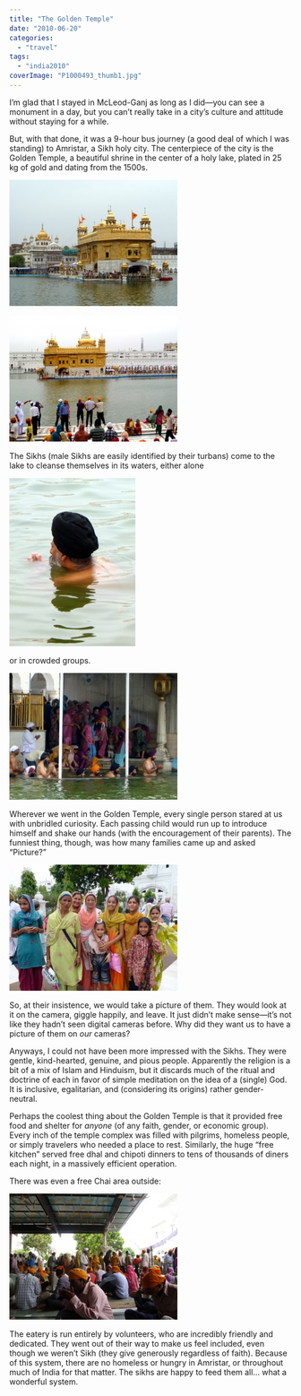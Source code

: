 ```yaml
---
title: "The Golden Temple"
date: "2010-06-20"
categories: 
  - "travel"
tags: 
  - "india2010"
coverImage: "P1000493_thumb1.jpg"
---
```


I’m glad that I stayed in McLeod-Ganj as long as I did—you can see a monument in a day, but you can’t really take in a city’s culture and attitude without staying for a while.

But, with that done, it was a 9-hour bus journey (a good deal of which I was standing) to Amristar, a Sikh holy city. The centerpiece of the city is the Golden Temple, a beautiful shrine in the center of a holy lake, plated in 25 kg of gold and dating from the 1500s.

[![P1000493](images/P1000493_thumb1-300x225.jpg "P1000493")](http://www.rdchambers.net/wp-content/uploads/2010/06/P1000493_thumb1.jpg)

[![P1000474](images/P1000474_thumb1-300x225.jpg "P1000474")](http://www.rdchambers.net/wp-content/uploads/2010/06/P1000474_thumb1.jpg)

The Sikhs (male Sikhs are easily identified by their turbans) come to the lake to cleanse themselves in its waters, either alone

[![P1000496](images/P1000496_thumb1-225x300.jpg "P1000496")](http://www.rdchambers.net/wp-content/uploads/2010/06/P1000496_thumb1.jpg)

or in crowded groups.

[![P1000482](images/P1000482_thumb1-300x226.jpg "P1000482")](http://www.rdchambers.net/wp-content/uploads/2010/06/P1000482_thumb1.jpg)

Wherever we went in the Golden Temple, every single person stared at us with unbridled curiosity. Each passing child would run up to introduce himself and shake our hands (with the encouragement of their parents). The funniest thing, though, was how many families came up and asked “Picture?”

[![P1000507](images/P1000507_thumb1-300x225.jpg "P1000507")](http://www.rdchambers.net/wp-content/uploads/2010/06/P1000507_thumb1.jpg)

So, at their insistence, we would take a picture of them. They would look at it on the camera, giggle happily, and leave. It just didn’t make sense—it’s not like they hadn’t seen digital cameras before. Why did they want us to have a picture of them on _our_ cameras?

Anyways, I could not have been more impressed with the Sikhs. They were gentle, kind-hearted, genuine, and pious people. Apparently the religion is a bit of a mix of Islam and Hinduism, but it discards much of the ritual and doctrine of each in favor of simple meditation on the idea of a (single) God. It is inclusive, egalitarian, and (considering its origins) rather gender-neutral.

Perhaps the coolest thing about the Golden Temple is that it provided free food and shelter for _anyone_ (of any faith, gender, or economic group). Every inch of the temple complex was filled with pilgrims, homeless people, or simply travelers who needed a place to rest. Similarly, the huge “free kitchen” served free dhal and chipoti dinners to tens of thousands of diners each night, in a massively efficient operation.

There was even a free Chai area outside:

[![P1000503](images/P1000503_thumb1-300x225.jpg "P1000503")](http://www.rdchambers.net/wp-content/uploads/2010/06/P1000503_thumb1.jpg)

The eatery is run entirely by volunteers, who are incredibly friendly and dedicated. They went out of their way to make us feel included, even though we weren’t Sikh (they give generously regardless of faith). Because of this system, there are no homeless or hungry in Amristar, or throughout much of India for that matter. The sikhs are happy to feed them all… what a wonderful system.
